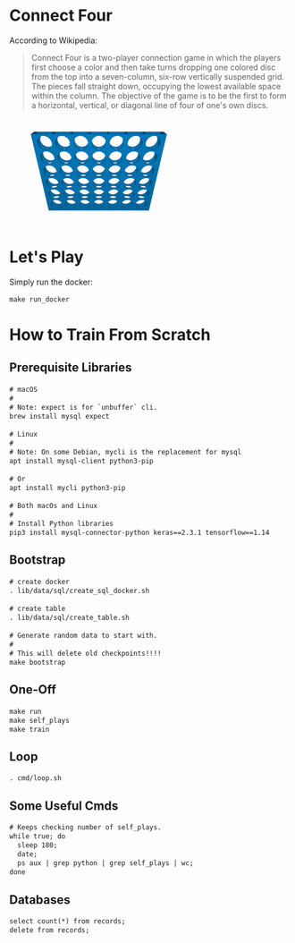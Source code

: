 Connect Four
============

According to Wikipedia:

> Connect Four is a two-player connection game in which the players first choose
a color and then take turns dropping one colored disc from the top into a
seven-column, six-row vertically suspended grid. The pieces fall straight down,
occupying the lowest available space within the column. The objective of the
game is to be the first to form a horizontal, vertical, or diagonal line of four
of one's own discs.

![ConnectFour](./data/images/Connect_Four.gif)

Let's Play
==========

Simply run the docker:

    make run_docker

How to Train From Scratch
=========================

Prerequisite Libraries
----------------------

    # macOS
    #
    # Note: expect is for `unbuffer` cli.
    brew install mysql expect

    # Linux
    #
    # Note: On some Debian, mycli is the replacement for mysql
    apt install mysql-client python3-pip

    # Or
    apt install mycli python3-pip

    # Both macOs and Linux
    #
    # Install Python libraries
    pip3 install mysql-connector-python keras==2.3.1 tensorflow==1.14


Bootstrap
---------

    # create docker
    . lib/data/sql/create_sql_docker.sh

    # create table
    . lib/data/sql/create_table.sh

    # Generate random data to start with.
    #
    # This will delete old checkpoints!!!!
    make bootstrap

One-Off
-------

    make run
    make self_plays
    make train

Loop
----

    . cmd/loop.sh


Some Useful Cmds
----------------

    # Keeps checking number of self_plays.
    while true; do
      sleep 180;
      date;
      ps aux | grep python | grep self_plays | wc;
    done

Databases
---------

    select count(*) from records;
    delete from records;
